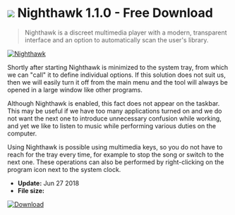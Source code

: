 # ![](https://cdn.softexe.net/static/icon/3/nighthawk-10078.png) Nighthawk 1.1.0 - Free Download

> Nighthawk is a discreet multimedia player with a modern, transparent interface and an option to automatically scan the user's library.

[![Nighthawk](https://gallery.dpcdn.pl/imgc/Tools/83305/g_-_420x350_1.5_-_x46bc0e26-8ee8-42db-9826-b56a94390df5.jpg)](https://softexe.net/win/multimedia/audio-video-players/nighthawk:pRRgh.html)

Shortly after starting Nighthawk is minimized to the system tray, from which we can "call" it to define individual options. If this solution does not suit us, then we will easily turn it off from the main menu and the tool will always be opened in a large window like other programs.
 
 Although Nighthawk is enabled, this fact does not appear on the taskbar. This may be useful if we have too many applications turned on and we do not want the next one to introduce unnecessary confusion while working, and yet we like to listen to music while performing various duties on the computer.
 
 Using Nighthawk is possible using multimedia keys, so you do not have to reach for the tray every time, for example to stop the song or switch to the next one. These operations can also be performed by right-clicking on the program icon next to the system clock.


- **Update:** Jun 27 2018
- **File size:** 

[![Download](https://cdn.softexe.net/static/img/download.png)](https://softexe.net/win/multimedia/audio-video-players/nighthawk:pRRgh.html)

